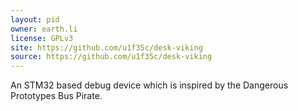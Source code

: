 ```yaml
---
layout: pid
owner: earth.li
license: GPLv3
site: https://github.com/u1f35c/desk-viking
source: https://github.com/u1f35c/desk-viking
---
```

An STM32 based debug device which is inspired by the Dangerous Prototypes Bus Pirate.
